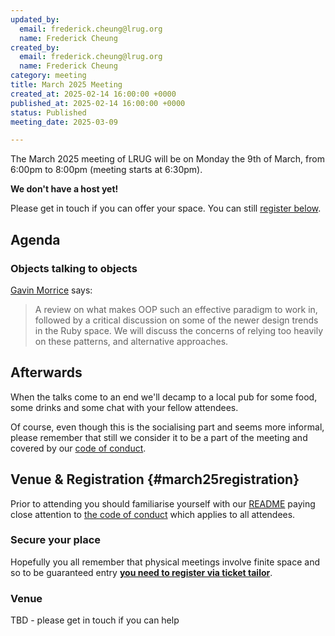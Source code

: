 ```yaml
---
updated_by:
  email: frederick.cheung@lrug.org
  name: Frederick Cheung
created_by:
  email: frederick.cheung@lrug.org
  name: Frederick Cheung
category: meeting
title: March 2025 Meeting
created_at: 2025-02-14 16:00:00 +0000
published_at: 2025-02-14 16:00:00 +0000
status: Published
meeting_date: 2025-03-09

---
```


The March 2025 meeting of LRUG will be on Monday the 9th of
March, from 6:00pm to 8:00pm (meeting starts at 6:30pm).

**We don't have a host yet!**

Please get in touch if you can offer your space. You can still [register below](#march25registration).

## Agenda


### Objects talking to objects

[Gavin Morrice](https://twitter.com/morriceGavin) says:

> A review on what makes OOP such an effective paradigm to work in, followed by a critical discussion on some of the newer design trends in the Ruby space. We will discuss the concerns of relying too heavily on these patterns, and alternative approaches.


## Afterwards

When the talks come to an end we'll decamp to a local pub for some food, some
drinks and some chat with your fellow attendees.

Of course, even though this is the socialising part and seems more
informal, please remember that still we consider it to be a part of the
meeting and covered by our [code of conduct](http://readme.lrug.org/#code-of-conduct).

## Venue & Registration {#march25registration}

Prior to attending you should familiarise yourself with our
[README](http://readme.lrug.org/) paying close attention to [the code of
conduct](http://readme.lrug.org/#code-of-conduct) which applies to all
attendees.

### Secure your place

Hopefully you all remember that physical meetings involve finite space and so to be guaranteed entry **[you need to register via ticket tailor][march2025-ticket-tailor]**.

### Venue

TBD - please get in touch if you can help

[march2025-ticket-tailor]: https://buytickets.at/lrug/1592436
